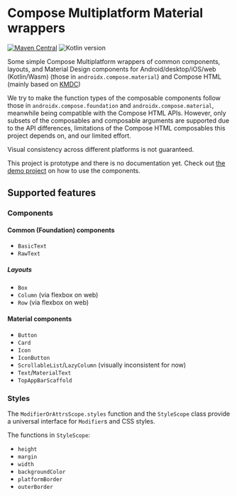 # Compose Multiplatform Material wrappers

[![Maven Central](https://img.shields.io/maven-central/v/com.huanshankeji/compose-multiplatform-material)](https://search.maven.org/artifact/com.huanshankeji/compose-multiplatform-material)
![Kotlin version](https://kotlin-version.aws.icerock.dev/kotlin-version?group=com.huanshankeji&name=compose-multiplatform-material)

Some simple Compose Multiplatform wrappers of common components, layouts, and Material Design components for Android/desktop/iOS/web (Kotlin/Wasm) (those in `androidx.compose.material`) and Compose HTML (mainly based on [KMDC](https://github.com/mpetuska/kmdc))

<!-- a set of APIs for Compose HTML similar to those in `androidx.compose.material` -->

We try to make the function types of the composable components follow those in `androidx.compose.foundation` and `androidx.compose.material`, meanwhile being compatible with the Compose HTML APIs. However, only subsets of the composables and composable arguments are supported due to the API differences, limitations of the Compose HTML composables this project depends on, and our limited effort.

Visual consistency across different platforms is not guaranteed.

This project is prototype and there is no documentation yet. Check out [the demo project](demo) on how to use the components.

## Supported features

### Components

#### Common (Foundation) components

- `BasicText`
- `RawText`

##### Layouts

- `Box`
- `Column` (via flexbox on web)
- `Row` (via flexbox on web)

#### Material components

- `Button`
- `Card`
- `Icon`
- `IconButton`
- `ScrollableList`/`LazyColumn` (visually inconsistent for now)
- `Text`/`MaterialText`
- `TopAppBarScaffold`

### Styles

The `ModifierOrAttrsScope.styles` function and the `StyleScope` class provide a universal interface for `Modifier`s and CSS styles.

The functions in `StyleScope`:

- `height`
- `margin`
- `width`
- `backgroundColor`
- `platformBorder`
- `outerBorder`
